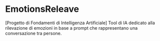 # EmotionsReleave
[Progetto di Fondamenti di Intelligenza Artificiale] Tool di IA dedicato alla rilevazione di emozioni in base a prompt che rappresentano una conversazione tra persone.
